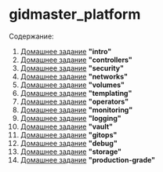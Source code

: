 # gidmaster_platform

Содержание:

1. [Домашнее задание](kubernetes-intro/README.md) **"intro"**
2. [Домашнее задание](kubernetes-controllers/README.md) **"controllers"**
3. [Домашнее задание](kubernetes-security/README.md) **"security"**
4. [Домашнее задание](kubernetes-networks/README.md) **"networks"**
5. [Домашнее задание](kubernetes-volumes/README.md) **"volumes"**
6. [Домашнее задание](kubernetes-templating/README.md) **"templating"**
7. [Домашнее задание](kubernetes-operators/README.md) **"operators"**
8. [Домашнее задание](kubernetes-monitoring/README.md) **"monitoring"**
9. [Домашнее задание](kubernetes-logging/README.md) **"logging"**
10. [Домашнее задание](kubernetes-vault/README.md) **"vault"**
11. [Домашнее задание](kubernetes-gitops/README.md) **"gitops"**
12. [Домашнее задание](kubernetes-debug/README.md) **"debug"**
13. [Домашнее задание](kubernetes-storage/README.md) **"storage"**
14. [Домашнее задание](kubernetes-production-clusters/README.md) **"production-grade"**
